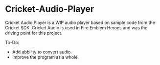 # Cricket-Audio-Player
Cricket Audio Player is a WIP audio player based on sample code from the Cricket SDK. Cricket Audio is used in Fire Emblem Heroes and was the driving point for this project. 

To-Do:
- Add abbility to convert audio.
- Improve the program as a whole. 
